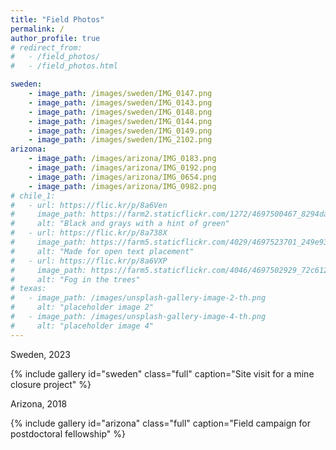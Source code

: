 ```yaml
---
title: "Field Photos"
permalink: /
author_profile: true
# redirect_from: 
#   - /field_photos/
#   - /field_photos.html

sweden:
    - image_path: /images/sweden/IMG_0147.png
    - image_path: /images/sweden/IMG_0143.png
    - image_path: /images/sweden/IMG_0148.png
    - image_path: /images/sweden/IMG_0144.png
    - image_path: /images/sweden/IMG_0149.png
    - image_path: /images/sweden/IMG_2102.png
arizona:
    - image_path: /images/arizona/IMG_0183.png
    - image_path: /images/arizona/IMG_0192.png
    - image_path: /images/arizona/IMG_0654.png
    - image_path: /images/arizona/IMG_0982.png
# chile_1:
#   - url: https://flic.kr/p/8a6Ven
#     image_path: https://farm2.staticflickr.com/1272/4697500467_8294dac099_q.png
#     alt: "Black and grays with a hint of green"
#   - url: https://flic.kr/p/8a738X
#     image_path: https://farm5.staticflickr.com/4029/4697523701_249e93ba23_q.png
#     alt: "Made for open text placement"
#   - url: https://flic.kr/p/8a6VXP
#     image_path: https://farm5.staticflickr.com/4046/4697502929_72c612c636_q.png
#     alt: "Fog in the trees"
# texas:
#   - image_path: /images/unsplash-gallery-image-2-th.png
#     alt: "placeholder image 2"
#   - image_path: /images/unsplash-gallery-image-4-th.png
#     alt: "placeholder image 4"
---
```


Sweden, 2023

{% include gallery id="sweden" class="full" caption="Site visit for a mine closure project" %}

Arizona, 2018

{% include gallery id="arizona" class="full" caption="Field campaign for postdoctoral fellowship" %}

<!-- West Texas, 2011

{% include gallery id="texas" layout="half" caption="Assisting Wendy Robertson with her dissertation fieldwork" %}

Chile, 2011 -->

